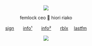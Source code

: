 &nbsp;
<div align="center">
 
![](https://komarev.com/ghpvc/?username=femIock&style=plastic&color=545454&label=_　🐝　　&base=19710)

<div>

<div align="center">

femlock ceo 🌸 hiori riako

<div>
 
[sign](https://alterspring.org/@postal)　　[info¹](https://rentry.co/wrecked)　　[info²](https://rentry.co/redirect)　　[rblx](https://www.roblox.com/users/5809349077/profile) 　[lastfm](https://last.fm/user/femlock)
 
![](https://spotify-github-profile.kittinanx.com/api/view.svg?uid=314mkicxlkkdu2xbfq5sn4qlspni&cover_image=true&theme=natemoo-re&show_offline=true&background_color=121212&interchange=false&bar_color=1448c2&bar_color_cover=false)

<div>
